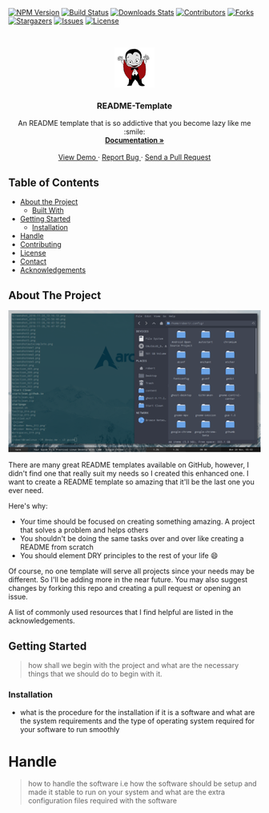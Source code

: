 [![NPM Version][npm-image]][npm-url]
[![Build Status][travis-image]][travis-url]
[![Downloads Stats][npm-downloads]][npm-url]
[![Contributors][contributors-shield]][contributors-url]
[![Forks][forks-shield]][forks-url]
[![Stargazers][stars-shield]][stars-url]
[![Issues][issues-shield]][issues-url]
[![License][license-shield]][license-url]

<!-- PROJECT LOGO -->
<br />
<p align="center">
  <a href="https://www.imdb.com/list/ls076311989/">
    <img src="images/1.png" alt="Logo" width="80" height="80">
  </a>

  <h3 align="center">README-Template</h3>

  <p align="center">
    An README template that is so addictive that you become lazy like me :smile:
    <br />
    <a href="https://github.com/InsideU/ReadmeTemplate#about-the-project"><strong> Documentation »</strong></a>
    <br />
    <br />
    <a href="https://github.com/InsideU/ReadmeTemplate#about-the-project"> View Demo </a>
    ·
    <a href="https://github.com/InsideU/ReadmeTemplate/issues"> Report Bug </a>
    ·
    <a href="https://github.com/InsideU/ReadmeTemplate/pulls"> Send a Pull Request </a>
  </p>
</p>


## Table of Contents

* [About the Project](#about-the-project)
  * [Built With](#built-with)
* [Getting Started](#getting-started)
  * [Installation](#installation)
* [Handle](#handle)
* [Contributing](#contributing)
* [License](#license)
* [Contact](#contact)
* [Acknowledgements](#acknowledgements)


## About The Project

[![Product Name Screen Shot][product-screenshot]](https://www.archlinux.org/)

There are many great README templates available on GitHub, however, I didn't find one that really suit my needs so I created this enhanced one. I want to create a README template so amazing that it'll be the last one you ever need.

Here's why:
* Your time should be focused on creating something amazing. A project that solves a problem and helps others
* You shouldn't be doing the same tasks over and over like creating a README from scratch
* You should element DRY principles to the rest of your life :smile:

Of course, no one template will serve all projects since your needs may be different. So I'll be adding more in the near future. You may also suggest changes by forking this repo and creating a pull request or opening an issue.

A list of commonly used resources that I find helpful are listed in the acknowledgements.

## Getting Started 

> how shall we begin with the project and what are the necessary things that we should do to begin with it.

### Installation 

 * what is the procedure for the installation if it is a software and what are the system requirements and the type of operating system required for your software to run smoothly

# Handle 

> how to handle the software i.e how the software should be setup and made it stable to run on your system and what are the extra configuration files required with the software


<!-- MARKDOWN LINKS & IMAGES -->
[contributors-shield]: https://img.shields.io/github/contributors/InsideU/ReadmeTemplate.svg?style=flat-square
[forks-shield]: https://img.shields.io/github/forks/InsideU/ReadmeTemplate.svg?style=flat-square
[stars-shield]: https://img.shields.io/github/stars/othneildrew/InsideU/ReadmeTemplate.svg?style=flat-square
[issues-shield]: https://img.shields.io/github/issues/InsideU/ReadmeTemplate.svg?style=flat-square
[license-shield]: https://img.shields.io/github/license/InsideU/ReadmeTemplate.svg?style=flat-square
[linkedin-shield]: https://img.shields.io/badge/-LinkedIn-black.svg?style=flat-square&logo=linkedin&colorB=555
[product-screenshot]: images/test1.png
[npm-image]: https://img.shields.io/npm/v/datadog-metrics.svg?style=flat-square
[npm-downloads]: https://img.shields.io/npm/dm/datadog-metrics.svg?style=flat-square
[travis-image]: https://img.shields.io/travis/dbader/node-datadog-metrics/master.svg?style=flat-square
[wiki]: https://github.com/yourname/yourproject/wiki

[contributors-url]: https://github.com/InsideU
[forks-url]: https://github.com/InsideU/ReadmeTemplate/network/members
[stars-url]: https://github.com/InsideU/ReadmeTemplate/stargazers
[issues-url]: https://github.com/InsideU/ReadmeTemplate/issues
[license-url]: https://google.com
[npm-url]: https://npmjs.org/package/datadog-metrics
[travis-url]: https://travis-ci.org/dbader/node-datadog-metrics